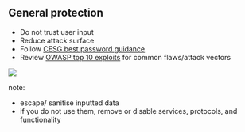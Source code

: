 ## General protection

- Do not trust user input
- Reduce attack surface
- Follow [CESG best password guidance​](https://www.gov.uk/government/publications/password-policy-simplifying-your-approach/password-policy-executive-summary)
- Review [OWASP top 10 exploits](https://www.owasp.org/index.php/Top10) for common flaws/attack vectors​

![](images/bobby-tables.jpg)


note:
- escape/ sanitise inputted data​
- if you do not use them, remove or disable services, protocols, and functionality​